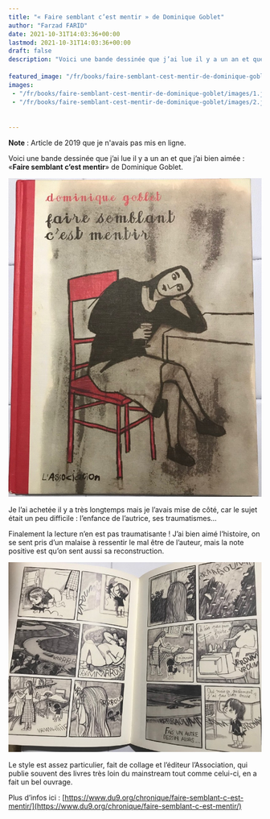 ```yaml
---
title: "« Faire semblant c’est mentir » de Dominique Goblet"
author: "Farzad FARID"
date: 2021-10-31T14:03:36+00:00
lastmod: 2021-10-31T14:03:36+00:00
draft: false
description: "Voici une bande dessinée que j’ai lue il y a un an et que j’ai bien aimée : « Faire semblant c’est mentir » de Dominique Goblet."

featured_image: "/fr/books/faire-semblant-cest-mentir-de-dominique-goblet/images/1.jpeg" 
images:
 - "/fr/books/faire-semblant-cest-mentir-de-dominique-goblet/images/1.jpeg"
 - "/fr/books/faire-semblant-cest-mentir-de-dominique-goblet/images/2.jpeg"


---
```


**Note** : Article de 2019 que je n'avais pas mis en ligne.

Voici une bande dessinée que j’ai lue il y a un an et que j’ai bien aimée : «**Faire semblant c’est mentir**» de Dominique Goblet. 




![image](images/1.jpeg#layoutTextWidth)



Je l’ai achetée il y a très longtemps mais je l’avais mise de côté, car le sujet était un peu difficile : l’enfance de l’autrice, ses traumatismes…

Finalement la lecture n’en est pas traumatisante ! J’ai bien aimé l’histoire, on se sent pris d’un malaise à ressentir le mal être de l’auteur, mais la note positive est qu’on sent aussi sa reconstruction.




![image](images/2.jpeg#layoutTextWidth)



Le style est assez particulier, fait de collage et l’éditeur l’Association, qui publie souvent des livres très loin du mainstream tout comme celui-ci, en a fait un bel ouvrage.

Plus d’infos ici : [https://www.du9.org/chronique/faire-semblant-c-est-mentir/](https://www.du9.org/chronique/faire-semblant-c-est-mentir/)
